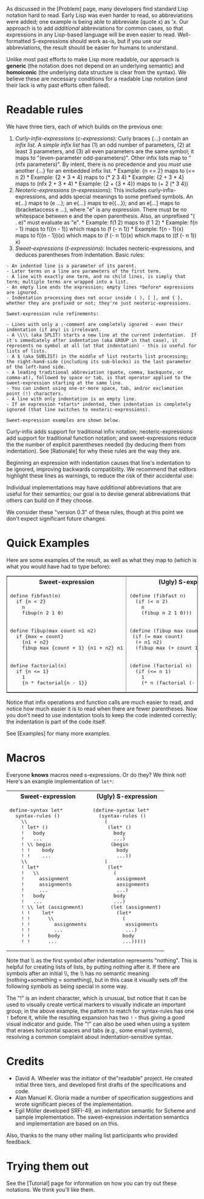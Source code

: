 As discussed in the [Problem] page, many developers find standard Lisp notation hard to read.  Early Lisp was even harder to read, so abbreviations were added; one example is being able to abbreviate (quote x) as 'x.  Our approach is to add *additional* abbreviations for common cases, so that expressions in any Lisp-based language will be even easier to read.  Well-formatted S-expressions should work as-is, but if you use our abbreviations, the result should be easier for humans to understand.

Unlike most past efforts to make Lisp more readable, our approach is **generic** (the notation does not depend on an underlying semantic) and **homoiconic** (the underlying data structure is clear from the syntax).  We believe these are necessary conditions for a readable Lisp notation (and their lack is why past efforts often failed).

Readable rules
==============

We have three tiers, each of which builds on the previous one:

1.   *Curly-infix-expressions* (*c-expressions*): Curly braces {...} contain an *infix list*. A *simple infix list* has (1) an odd number of parameters, (2) at least 3 parameters, and (3) all even parameters are the same symbol; it maps to "(even-parameter odd-parameters)".  Other infix lists map to "(nfx parameters)".   By intent, there is no precedence and you *must* use another {...} for an embedded infix list.
    * Example: {n <= 2} maps to (<= n 2)
    * Example: {2 * 3 * 4} maps to (* 2 3 4)
    * Example: {2 + 3 * 4} maps to (nfx 2 + 3 * 4)
    * Example: {2 + {3 * 4}} maps to (+ 2 (* 3 4))
2.   *Neoteric-expressions* (*n-expressions*): This includes curly-infix-expressions, and adds special meanings to some prefixed symbols. An e(...) maps to (e ...); an e{...} maps to e({...}); and an e[...] maps to (bracketaccess e ...), where "e" is any expression. There must be no whitespace between e and the open parenthesis. Also, an unprefixed "( . e)" must evaluate as "e".
    * Example: f(1 2) maps to (f 1 2)
    * Example: f{n - 1} maps to f({n - 1}) which maps to (f (- n 1))
    * Example: f{n - 1}(x) maps to f({n - 1})(x) which maps to (f (- n 1))(x) which maps to ((f (- n 1)) x)
3.   *Sweet-expressions* (*t-expressions*): Includes neoteric-expressions, and deduces parentheses from indentation. Basic rules:

    - An indented line is a parameter of its parent.
    - Later terms on a line are parameters of the first term.
    - A line with exactly one term, and no child lines, is simply that term; multiple terms are wrapped into a list.
    - An empty line ends the expression; empty lines *before* expressions are ignored.
    - Indentation processing does not occur inside ( ), [ ], and { }, whether they are prefixed or not; they're just neoteric-expressions.

    Sweet-expression rule refinements:

    - Lines with only a ;-comment are completely ignored - even their indentation (if any) is irrelevant.
    - A \\\\ (aka SPLIT) starts a new line at the current indentation.  If it's immediately after indentation (aka GROUP in that case), it represents no symbol at all (at that indentation) - this is useful for lists of lists.
    - A $ (aka SUBLIST) in the middle of list restarts list processing; the right-hand-side (including its sub-blocks) is the last parameter of the left-hand side.
    - A leading traditional abbreviation (quote, comma, backquote, or comma-at), followed by space or tab, is that operator applied to the sweet-expression starting at the same line.
    - You can indent using one-or-more space, tab, and/or exclamation point (!) characters.
    - A line with only indentation is an empty line.
    - If an expression *starts* indented, then indentation is completely ignored (that line switches to neoteric-expressions).

    Sweet-expression examples are shown below.

Curly-infix adds support for traditional infix notation; neoteric-expressions add support for traditional function notation; and sweet-expressions reduce the the number of explicit parentheses needed (by deducing them from indentation).  See [Rationale] for why these rules are the way they are.

Beginning an expression with indentation causes that line's indentation to be ignored, improving backwards compatibility.  We recommend that editors highlight these lines as warnings, to reduce the risk of their accidental use.

Individual implementations may have *additional* abbreviations that are useful for their semantics; our goal is to devise general abbreviations that others can build on if they choose.

We consider these "version 0.3" of these rules, though at this point we don't expect significant future changes.


Quick Examples
==============

Here are some examples of the result, as well as what they map to (which is what you would have had to type before):

<table cellpadding="4" border="1" rules="cols">
<tr>
<th align="center">Sweet-expression</th>
<th align="center">(Ugly) S-expression</th>
</tr>
<tr>

<td align="left" valign="top">
<pre>
define fibfast(n)
  if {n &lt; 2}
    n
    fibup(n 2 1 0)
</pre>
</td>
<td align="left" valign="top">
<pre>
(define (fibfast n)
  (if (&lt; n 2)
    n
    (fibup n 2 1 0)))
</pre>
</td>
</tr>

<tr>
<td align="left" valign="top">
<pre>
define fibup(max count n1 n2)
  if {max = count}
    {n1 + n2}
    fibup max {count + 1} {n1 + n2} n1
</pre>
</td>
<td align="left" valign="top">
<pre>
(define (fibup max count n1 n2)
 (if (= max count)
  (+ n1 n2)
  (fibup max (+ count 1) (+ n1 n2) n1)))
</pre>
</td>
</tr>

<tr>
<td align="left" valign="top">
<pre>
define factorial(n)
  if {n &lt;= 1}
    1
    {n * factorial{n - 1}}
</pre>
</td>
<td align="left" valign="top">
<pre>
(define (factorial n)
  (if (&lt;= n 1)
    1
    (* n (factorial (- n 1)))))
</pre>
</td>
</tr>
</table>

Notice that infix operations and function calls are much easier to read, and notice how much easier it is to read when there are fewer parentheses.  Now you don't need to use indentation tools to keep the code indented correctly; the indentation is part of the code itself.

See [Examples] for many more examples.


Macros
======

Everyone **knows** macros need s-expressions.  Or do they?  We think not!  Here's an example implementation of `let*`:

<table>
<tr>
<th align="center">Sweet-expression</th>
<th align="center">(Ugly) S-expression</th>
</tr>

<tr>
<td>
<pre>
define-syntax let*
  syntax-rules ()
    \\
    ! let* ()
    !   body
    !   ...
    ! \\ begin
    ! !    body
    ! !    ...
    \\
    ! let*
    !   \\
    !     assignment
    !     assignments
    !     ...
    !   body
    !   ...
    ! \\ let (assignment)
    ! !    let*
    ! !      \\
    ! !        assignments
    ! !        ...
    ! !      body
    ! !      ...
</pre>
</td>
<td>
<pre>
(define-syntax let*
  (syntax-rules ()
    (
     (let* ()
       body
       ...)
      (begin
        body
        ...))
    (
     (let*
       (
        assignment
        assignments
        ...)
       body
       ...)
      (let (assignment)
        (let*
          (
           assignments
           ...)
          body
          ...)))))
</pre>
</td>
</tr>
</table>

Note that \\\\ as the first symbol after indentation represents "nothing".  This is helpful for creating lists of lists, by putting nothing after it.  If there are symbols after an initial \\\\, the \\\\ has no semantic meaning (nothing+something = something), but in this case it visually sets off the following symbols as being special in some way.

The "!" is an indent character, which is unusual, but notice that it can be used to visually create vertical markers to visually indicate an important group; in the above example, the pattern to match for syntax-rules has one `!` before it, while the resulting expansion has two `!` - thus giving a good visual indicator and guide.  The "!" can also be used when using a system that erases horizontal spaces and tabs (e.g., some email systems), resolving a common complaint about indentation-sensitive syntax.


Credits
=======

*   David A. Wheeler was the initiator of the"readable" project.  He created initial three tiers, and developed first drafts of the specifications and code.
*   Alan Manuel K. Gloria made a number of specification suggestions and wrote significant pieces of the implementation.
*   Egil Möller developed SRFI-49, an indentation semantic for Scheme and sample implementation. The sweet-expression indentation semantics and implementation are based on on this.

Also, thanks to the many other mailing list participants who provided feedback.


Trying them out
=============

See the [Tutorial] page for information on how you can try out these notations.  We think you'll like them.

